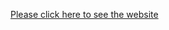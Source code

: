 [Please click here to see the website](https://bnjayashree.github.io/Simple_Projects/Animation%20project/index.html)
